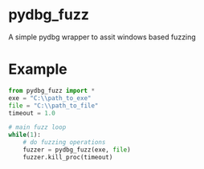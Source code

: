 # pydbg_fuzz
A simple pydbg wrapper to assit windows based fuzzing

# Example
```python
from pydbg_fuzz import *
exe = "C:\\path_to_exe"
file = "C:\\path_to_file"
timeout = 1.0

# main fuzz loop
while(1):
    # do fuzzing operations
    fuzzer = pydbg_fuzz(exe, file)
    fuzzer.kill_proc(timeout)

```
